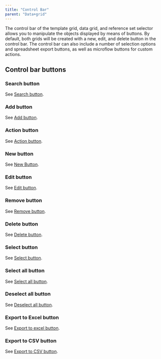 ```yaml
---
title: "Control Bar"
parent: "Data+grid"
---
```



The control bar of the template grid, data grid, and reference set selector allows you to manipulate the objects displayed by means of buttons. By default, both grids will be created with a new, edit, and delete button in the control bar. The control bar can also include a number of selection options and spreadsheet export buttons, as well as microflow buttons for custom actions. 

## Control bar buttons

### Search button

See [Search button](Search+button).

### Add button

See [Add button](Add+button).

### Action button

See [Action button](Grid+action+button).

### New button

See [New Button](Grid+New+Button).

### Edit button

See [Edit button](Edit+button).

### Remove button

See [Remove button](Remove+button).

### Delete button

See [Delete button](Delete+button).

### Select button

See [Select button](Select+button).

### Select all button

See [Select all button](Select+all+button).

### Deselect all button

See [Deselect all button](Deselect+all+button).

### Export to Excel button

See [Export to excel button](Export+to+excel+button).

### Export to CSV button

See [Export to CSV button](Export+to+CSV+button).
